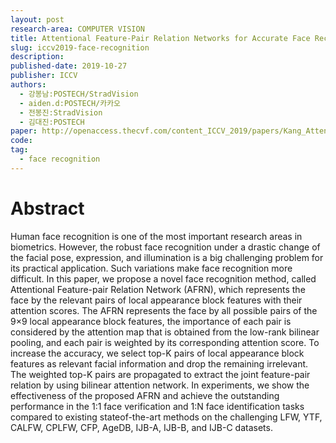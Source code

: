 ```yaml
---
layout: post
research-area: COMPUTER VISION
title: Attentional Feature-Pair Relation Networks for Accurate Face Recognition
slug: iccv2019-face-recognition
description:
published-date: 2019-10-27
publisher: ICCV
authors:
  - 강봉남:POSTECH/StradVision
  - aiden.d:POSTECH/카카오
  - 전봉진:StradVision
  - 김대진:POSTECH
paper: http://openaccess.thecvf.com/content_ICCV_2019/papers/Kang_Attentional_Feature-Pair_Relation_Networks_for_Accurate_Face_Recognition_ICCV_2019_paper.pdf
code:
tag:
  - face recognition
---
```


# Abstract

Human face recognition is one of the most important research areas in biometrics. However, the robust face recognition under a drastic change of the facial pose, expression, and illumination is a big challenging problem for its practical application. Such variations make face recognition more difficult. In this paper, we propose a novel face recognition method, called Attentional Feature-pair Relation Network (AFRN), which represents the face by the relevant pairs of local appearance block features with their attention scores. The AFRN represents the face by all possible pairs of the 9×9 local appearance block features, the importance of each pair is considered by the attention map that is obtained from the low-rank bilinear pooling, and each pair is weighted by its corresponding attention score. To increase the accuracy, we select top-K pairs of local appearance block features as relevant facial information and drop the remaining irrelevant. The weighted top-K pairs are propagated to extract the joint feature-pair relation by using bilinear attention network. In experiments, we show the effectiveness of the proposed AFRN and achieve the outstanding performance in the 1:1 face verification and 1:N face identification tasks compared to existing stateof-the-art methods on the challenging LFW, YTF, CALFW, CPLFW, CFP, AgeDB, IJB-A, IJB-B, and IJB-C datasets.
